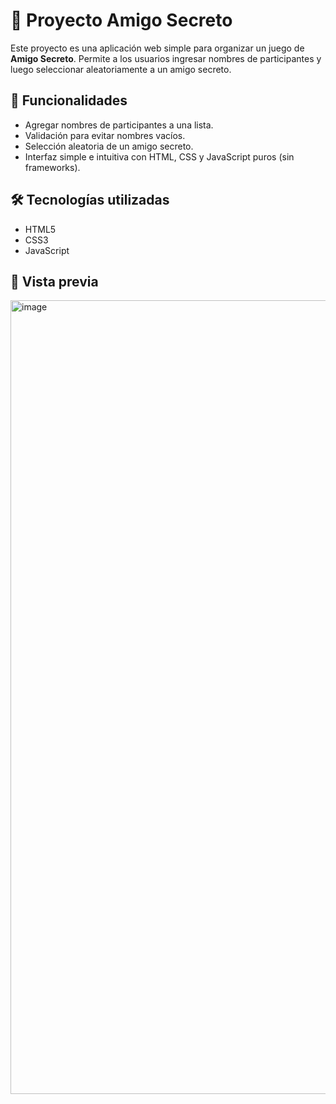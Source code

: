 # 🎁 Proyecto Amigo Secreto

Este proyecto es una aplicación web simple para organizar un juego de **Amigo Secreto**. Permite a los usuarios ingresar nombres de participantes y luego seleccionar aleatoriamente a un amigo secreto.

## 🚀 Funcionalidades

- Agregar nombres de participantes a una lista.
- Validación para evitar nombres vacíos.
- Selección aleatoria de un amigo secreto.
- Interfaz simple e intuitiva con HTML, CSS y JavaScript puros (sin frameworks).
  
## 🛠️ Tecnologías utilizadas

- HTML5
- CSS3
- JavaScript 

## 📸 Vista previa
<img width="1778" height="1270" alt="image" src="https://github.com/user-attachments/assets/b9c8a5f9-5113-4d7f-8aa7-af77050803bd" />


